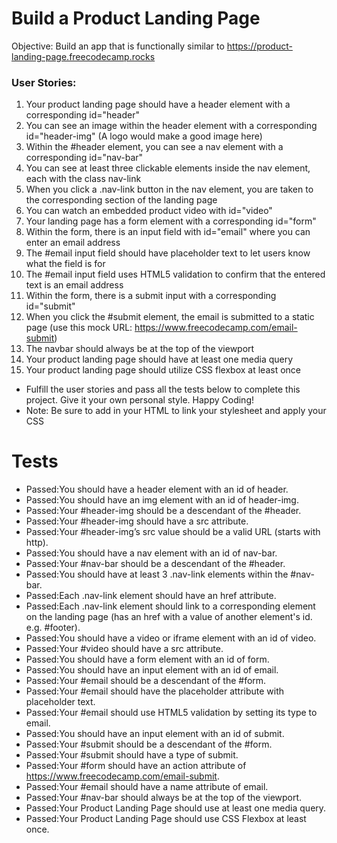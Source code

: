 # Build a Product Landing Page
Objective: Build an app that is functionally similar to https://product-landing-page.freecodecamp.rocks

### User Stories:

1. Your product landing page should have a header element with a corresponding id="header"
2. You can see an image within the header element with a corresponding id="header-img" (A logo would make a good image here)
3. Within the #header element, you can see a nav element with a corresponding id="nav-bar"
4. You can see at least three clickable elements inside the nav element, each with the class nav-link
5. When you click a .nav-link button in the nav element, you are taken to the corresponding section of the landing page
6. You can watch an embedded product video with id="video"
7. Your landing page has a form element with a corresponding id="form"
8. Within the form, there is an input field with id="email" where you can enter an email address
9. The #email input field should have placeholder text to let users know what the field is for
10. The #email input field uses HTML5 validation to confirm that the entered text is an email address
11. Within the form, there is a submit input with a corresponding id="submit"
12. When you click the #submit element, the email is submitted to a static page (use this mock URL: https://www.freecodecamp.com/email-submit)
13. The navbar should always be at the top of the viewport
14. Your product landing page should have at least one media query
15. Your product landing page should utilize CSS flexbox at least once
- Fulfill the user stories and pass all the tests below to complete this project. Give it your own personal style. Happy Coding!
- Note: Be sure to add <link rel="stylesheet" href="styles.css"> in your HTML to link your stylesheet and apply your CSS
#
# Tests
- Passed:You should have a header element with an id of header.
- Passed:You should have an img element with an id of header-img.
- Passed:Your #header-img should be a descendant of the #header.
- Passed:Your #header-img should have a src attribute.
- Passed:Your #header-img’s src value should be a valid URL (starts with http).
- Passed:You should have a nav element with an id of nav-bar.
- Passed:Your #nav-bar should be a descendant of the #header.
- Passed:You should have at least 3 .nav-link elements within the #nav-bar.
- Passed:Each .nav-link element should have an href attribute.
- Passed:Each .nav-link element should link to a corresponding element on the landing page (has an href with a value of another element's id. e.g. #footer).
- Passed:You should have a video or iframe element with an id of video.
- Passed:Your #video should have a src attribute.
- Passed:You should have a form element with an id of form.
- Passed:You should have an input element with an id of email.
- Passed:Your #email should be a descendant of the #form.
- Passed:Your #email should have the placeholder attribute with placeholder text.
- Passed:Your #email should use HTML5 validation by setting its type to email.
- Passed:You should have an input element with an id of submit.
- Passed:Your #submit should be a descendant of the #form.
- Passed:Your #submit should have a type of submit.
- Passed:Your #form should have an action attribute of https://www.freecodecamp.com/email-submit.
- Passed:Your #email should have a name attribute of email.
- Passed:Your #nav-bar should always be at the top of the viewport.
- Passed:Your Product Landing Page should use at least one media query.
- Passed:Your Product Landing Page should use CSS Flexbox at least once.